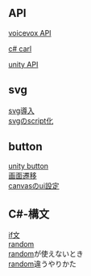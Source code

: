 ## API
[voicevox API](https://qiita.com/Haruyama_Dev/items/5b8ac0260cdfeff47121#:~:text=%E6%89%8B%E9%A0%86%20%E3%80%90%EF%BC%91%E3%80%91VOICEVOX%E3%81%AE%E8%B5%B7%E5%8B%95%20%E3%80%90%EF%BC%92%E3%80%91VoiceVox%E3%81%AEREST-API%E3%82%AF%E3%83%A9%E3%82%A4%E3%82%A2%E3%83%B3%E3%83%88%E4%BD%9C%E6%88%90,%E3%80%90%EF%BC%94%E3%80%91Unity%E3%81%AB%E7%A9%BA%E3%81%AEGameObject%E3%82%92%E7%94%A8%E6%84%8F%20%E3%80%90%EF%BC%95%E3%80%91%E3%82%B3%E3%83%B3%E3%83%9D%E3%83%BC%E3%83%8D%E3%83%B3%E3%83%88%E3%82%92%E8%BF%BD%E5%8A%A0%20%E3%80%90%EF%BC%96%E3%80%91%E5%AE%9F%E8%A1%8C%EF%BC%81)  

[c# carl](https://qiita.com/santarou6/items/8f860138494ba6d0950e)

[unity API](https://qiita.com/pchan52/items/feca16ea98289ec31c65#:~:text=Project%E3%83%93,%E9%81%B8%E6%8A%9E%E3%81%97%E3%81%A6%E4%B8%8B%E3%81%95%E3%81%84%E3%80%82)

## svg
[svg導入](https://tech.griphone.co.jp/2022/12/06/unity-png-svg/)  
[svgのscript化](https://note.com/strp_nunoura/n/n58379e21b300)

## button
[unity button](https://xr-hub.com/archives/4300)  
[画面遷移](https://dianxnao.com/%e3%83%9c%e3%82%bf%e3%83%b3%e3%82%af%e3%83%aa%e3%83%83%e3%82%af%e3%81%a7%e3%82%b7%e3%83%bc%e3%83%b3%e9%96%93%e3%82%92%e9%81%b7%e7%a7%bb%ef%bc%88%e7%a7%bb%e5%8b%95%ef%bc%89%e3%81%99%e3%82%8b/#toc1)  
[canvasのui設定](https://qiita.com/tak001/items/ddc2078c1bb74f2048f5)

## C#-構文
[if文](https://www.sejuku.net/blog/99719)  
[random](https://qiita.com/SHiNKi_wst/items/5bd376308f1fb36096f3)  
[random](https://karaagedigital.hatenablog.jp/entry/2016/09/29/183700)が使えないとき  
[random](https://tech.pjin.jp/blog/2021/03/31/unity_howto_random/)違うやりかた